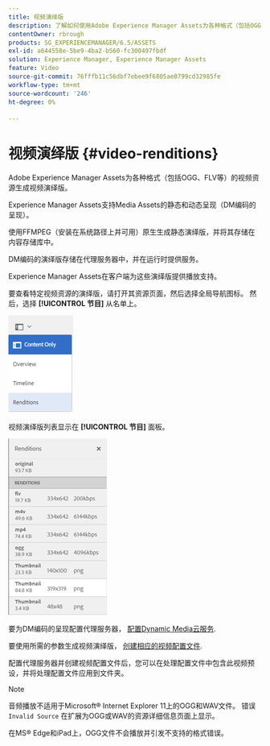```yaml
---
title: 视频演绎版
description: 了解如何使用Adobe Experience Manager Assets为各种格式（包括OGG、FLV等）的视频资源生成视频演绎版。
contentOwner: rbrough
products: SG_EXPERIENCEMANAGER/6.5/ASSETS
exl-id: a644558e-5be9-4ba2-b560-fc300497fbdf
solution: Experience Manager, Experience Manager Assets
feature: Video
source-git-commit: 76fffb11c56dbf7ebee9f6805ae0799cd32985fe
workflow-type: tm+mt
source-wordcount: '246'
ht-degree: 0%

---
```


# 视频演绎版 {#video-renditions}

Adobe Experience Manager Assets为各种格式（包括OGG、FLV等）的视频资源生成视频演绎版。

Experience Manager Assets支持Media Assets的静态和动态呈现（DM编码的呈现）。

使用FFMPEG（安装在系统路径上并可用）原生生成静态演绎版，并将其存储在内容存储库中。

DM编码的演绎版存储在代理服务器中，并在运行时提供服务。

Experience Manager Assets在客户端为这些演绎版提供播放支持。

要查看特定视频资源的演绎版，请打开其资源页面，然后选择全局导航图标。 然后，选择 **[!UICONTROL 节目]** 从名单上。

![chlimage_1-478](assets/chlimage_1-478.png)

视频演绎版列表显示在 **[!UICONTROL 节目]** 面板。

![chlimage_1-479](assets/chlimage_1-479.png)

要为DM编码的呈现配置代理服务器， [配置Dynamic Media云服务](config-dynamic.md).

要使用所需的参数生成视频演绎版， [创建相应的视频配置文件](video-profiles.md).

配置代理服务器并创建视频配置文件后，您可以在处理配置文件中包含此视频预设，并将处理配置文件应用到文件夹。

>[!NOTE]
>
>音频播放不适用于Microsoft® Internet Explorer 11上的OGG和WAV文件。 错误 `Invalid Source` 在扩展为OGG或WAV的资源详细信息页面上显示。
>
>在MS® Edge和iPad上，OGG文件不会播放并引发不支持的格式错误。
